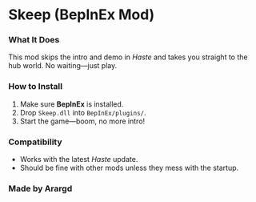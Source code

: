 # Skeep (BepInEx Mod)  

### What It Does  
This mod skips the intro and demo in *Haste* and takes you straight to the hub world. No waiting—just play.  

### How to Install  
1. Make sure **BepInEx** is installed.  
2. Drop `Skeep.dll` into `BepInEx/plugins/`.  
3. Start the game—boom, no more intro!  

### Compatibility  
- Works with the latest *Haste* update.  
- Should be fine with other mods unless they mess with the startup.  

### Made by Arargd  

